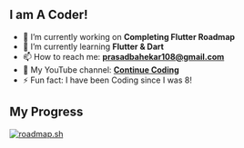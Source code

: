 ## I am A Coder!

- 🔭 I’m currently working on **Completing Flutter Roadmap**
- 🌱 I’m currently learning **Flutter & Dart**
- 📫 How to reach me: **prasadbahekar108@gmail.com**
- 🎥 My YouTube channel: [**Continue Coding**](https://youtube.com/@continuecoding)
- ⚡ Fun fact: I have been Coding since I was 8!

## My Progress
[![roadmap.sh](https://roadmap.sh/card/wide/67a8b2f8f86334348206031d?variant=dark)](https://roadmap.sh)
